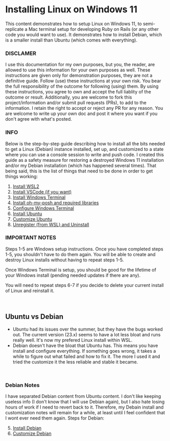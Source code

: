# Installing Linux on Windows 11

This content demonstrates how to setup Linux on Windows 11, to semi-replicate a Mac terminal setup for developing Ruby on Rails (or any other code you would want to use). It demonstrates how to install Debian, which is a smaller install than Ubuntu (which comes with everything).

### DISCLAMER

I use this documentation for my own purposes, but you, the reader, are allowed to use this information for your own purposes as well. These instructions are given only for demonstration purposes, they are not a definitive guide. Follow (use) these instructions at your own risk. You bear the full responsibility of the outcome for following (using) them. By using these instructions, you agree to own and accept the full liablity of the outcome or result. Additionally, you are welcome to fork this project/information and/or submit pull requests (PRs), to add to the information. I retain the right to accept or reject any PR for any reason. You are welcome to write up your own doc and post it where you want if you don't agree with what's posted.

### INFO
Below is the step-by-step guide describing how to install all the bits needed to get a Linux (Debian) instance installed, set up, and customized to a state where you can use a console session to write and push code. I created this guide as a safety measure for restoring a destroyed Windows 11 installation and/or my Debian installation (which has happened several times). That being said, this is the list of things that need to be done in order to get things working:

1. [Install WSL2](install-wsl2.md)
2. [Install VSCode (if you want)](install-vscode.md)
3. [Install Windows Terminal](install-windows-terminal.md)
4. [Install oh-my-posh and required libraries](install-oh-my-posh-and-required-libraries.md)
5. [Configure Windows Terminal](configure-windows-terminal.md)
6. [Install Ubuntu](install-ubuntu.md)
7. [Customize Ubuntu](customize-ubuntu.md)
8. [Unregister (from WSL) and Uninstall](unregister-and-uninstall.md)

### IMPORTANT NOTES

Steps 1-5 are Windows setup instructions. Once you have completed steps 1-5, you shouldn't have to do them again. You will be able to create and destroy Linux  installs without having to repeat steps 1-5.

Once Windows Terminal is setup, you should be good for the lifetime of your Windows install (pending needed updates if there are any).

You will need to repeat steps 6-7 if you decide to delete your current install of Linux and reinstall it.

<br/>

## Ubuntu vs Debian

* Ubuntu had its issues over the summer, but they have the bugs worked out. The current version (23.x) seems to have a lot less bloat and runs really well. It's now my prefered Linux install within WSL.
* Debian doesn't have the bloat that Ubuntu has. This means you have install and configure everything. If something goes wrong, it takes a while to figure out what failed and how to fix it. The more I used it and tried the customize it the less reliable and stable it became.

 <br/>

 ### Debian Notes

 I have separated Debian content from Ubuntu content. I don't like keeping useless info (I don't know that I will use Debian again), but I also hate losing hours of work if I need to revert back to it. Therefore, my Debain install and customization notes will remain for a while, at least until I feel confident that I wont ever need them again. Steps for Debian:

5. [Install Debian](install-debian.md)
6. [Customize Debian](customize-debian.md)
